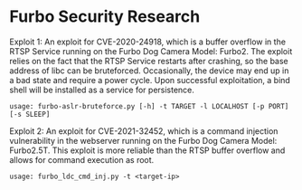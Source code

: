 # Furbo Security Research

Exploit 1: An exploit for CVE-2020-24918, which is a buffer overflow in the RTSP Service running on the Furbo Dog Camera Model: Furbo2. The exploit relies on the fact that the RTSP Service restarts after crashing, so the base address of libc can be bruteforced. Occasionally, the device may end up in a bad state and require a power cycle. Upon successful exploitation, a bind shell will be installed as a service for persistence.
```
usage: furbo-aslr-bruteforce.py [-h] -t TARGET -l LOCALHOST [-p PORT] [-s SLEEP]
```

Exploit 2: An exploit for CVE-2021-32452, which is a command injection vulnerability in the webserver running on the Furbo Dog Camera Model: Furbo2.5T. This exploit is more reliable than the RTSP buffer overflow and allows for command execution as root. 

```
usage: furbo_ldc_cmd_inj.py -t <target-ip>
```
